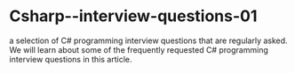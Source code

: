 # Csharp--interview-questions-01
a selection of C# programming interview questions that are regularly asked. We will learn about some of the frequently requested C# programming interview questions in this article.
